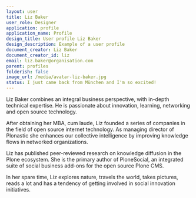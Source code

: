 ```yaml
---
layout: user
title: Liz Baker
user_role: Designer
application: profile
application_name: Profile
design_title: User profile Liz Baker
design_description: Example of a user profile
document_creator: Liz Baker
document_creator_id: liz
email: liz.baker@organisation.com
parent: profiles
folderish: false
image_url: /media/avatar-liz-baker.jpg
status: I just came back from München and I'm so excited!
---
```


Liz Baker combines an integral business perspective, with in-depth technical expertise. He is passionate about innovation, learning, networking and open source technology. 

After obtaining her MBA, cum laude, Liz founded a series of companies in the field of open source internet technology. As managing director of Plonastic she enhances our collective intelligence by improving knowledge flows in networked organizations.

Liz has published peer-reviewed research on knowledge diffusion in the Plone ecosystem. She is the primary author of PloneSocial, an integrated suite of social business add-ons for the open source Plone CMS.

In her spare time, Liz explores nature, travels the world, takes pictures, reads a lot and has a tendency of getting involved in social innovation initiatives.
